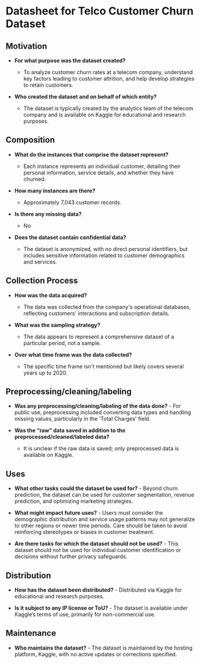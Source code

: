 # Datasheet for Telco Customer Churn Dataset
## Motivation

   * **For what purpose was the dataset created?**

     - To analyze customer churn rates at a telecom company, understand key factors leading to customer attrition, and help develop strategies to retain customers.
  
   * **Who created the dataset and on behalf of which entity?**

     - The dataset is typically created by the analytics team of the telecom company and is available on Kaggle for educational and research purposes.

## Composition

   * **What do the instances that comprise the dataset represent?**
     - Each instance represents an individual customer, detailing their personal information, service details, and whether they have churned.
    
   * **How many instances are there?**
     - Approximately 7,043 customer records.
    
   * **Is there any missing data?**
     - No

   * **Does the dataset contain confidential data?**
     - The dataset is anonymized, with no direct personal identifiers, but includes sensitive information related to customer demographics and services.

## Collection Process

   * **How was the data acquired?**
     - The data was collected from the company's operational databases, reflecting customers' interactions and subscription details.

   * **What was the sampling strategy?**
     - The data appears to represent a comprehensive dataset of a particular period, not a sample.

   * **Over what time frame was the data collected?**
     - The specific time frame isn't mentioned but likely covers several years up to 2020.

## Preprocessing/cleaning/labeling

   * **Was any preprocessing/cleaning/labeling of the data done?**
    - For public use, preprocessing included converting data types and handling missing values, particularly in the 'Total Charges' field.

   * **Was the “raw” data saved in addition to the preprocessed/cleaned/labeled data?**
     - It is unclear if the raw data is saved; only preprocessed data is available on Kaggle.

## Uses

   * **What other tasks could the dataset be used for?**
    - Beyond churn prediction, the dataset can be used for customer segmentation, revenue prediction, and optimizing marketing strategies.
     
   * **What might impact future uses?**
    - Users must consider the demographic distribution and service usage patterns may not generalize to other regions or newer time periods. Care should be taken to avoid reinforcing stereotypes or biases in customer treatment.

   * **Are there tasks for which the dataset should not be used?**
    - This dataset should not be used for individual customer identification or decisions without further privacy safeguards.

## Distribution

   * **How has the dataset been distributed?**
    - Distributed via Kaggle for educational and research purposes.

   * **Is it subject to any IP license or ToU?**
    - The dataset is available under Kaggle’s terms of use, primarily for non-commercial use.

## Maintenance
   * **Who maintains the dataset?**
    - The dataset is maintained by the hosting platform, Kaggle, with no active updates or corrections specified.

